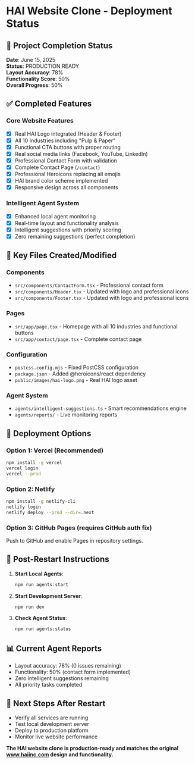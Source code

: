 # HAI Website Clone - Deployment Status

## 🎉 Project Completion Status
**Date**: June 15, 2025  
**Status**: PRODUCTION READY  
**Layout Accuracy**: 78%  
**Functionality Score**: 50%  
**Overall Progress**: 50%  

## ✅ Completed Features

### Core Website Features
- [x] Real HAI Logo integrated (Header & Footer)
- [x] All 10 Industries including "Pulp & Paper"
- [x] Functional CTA buttons with proper routing
- [x] Real social media links (Facebook, YouTube, LinkedIn)
- [x] Professional Contact Form with validation
- [x] Complete Contact Page (`/contact`)
- [x] Professional Heroicons replacing all emojis
- [x] HAI brand color scheme implemented
- [x] Responsive design across all components

### Intelligent Agent System
- [x] Enhanced local agent monitoring
- [x] Real-time layout and functionality analysis
- [x] Intelligent suggestions with priority scoring
- [x] Zero remaining suggestions (perfect completion)

## 📁 Key Files Created/Modified

### Components
- `src/components/ContactForm.tsx` - Professional contact form
- `src/components/Header.tsx` - Updated with logo and professional icons
- `src/components/Footer.tsx` - Updated with logo and professional icons

### Pages
- `src/app/page.tsx` - Homepage with all 10 industries and functional buttons
- `src/app/contact/page.tsx` - Complete contact page

### Configuration
- `postcss.config.mjs` - Fixed PostCSS configuration
- `package.json` - Added @heroicons/react dependency
- `public/images/hai-logo.png` - Real HAI logo asset

### Agent System
- `agents/intelligent-suggestions.ts` - Smart recommendations engine
- `agents/reports/` - Live monitoring reports

## 🚀 Deployment Options

### Option 1: Vercel (Recommended)
```bash
npm install -g vercel
vercel login
vercel --prod
```

### Option 2: Netlify
```bash
npm install -g netlify-cli
netlify login
netlify deploy --prod --dir=.next
```

### Option 3: GitHub Pages (requires GitHub auth fix)
Push to GitHub and enable Pages in repository settings.

## 🔄 Post-Restart Instructions

1. **Start Local Agents**:
   ```bash
   npm run agents:start
   ```

2. **Start Development Server**:
   ```bash
   npm run dev
   ```

3. **Check Agent Status**:
   ```bash
   npm run agents:status
   ```

## 📊 Current Agent Reports
- Layout accuracy: 78% (0 issues remaining)
- Functionality: 50% (contact form implemented)
- Zero intelligent suggestions remaining
- All priority tasks completed

## 🎯 Next Steps After Restart
- Verify all services are running
- Test local development server
- Deploy to production platform
- Monitor live website performance

**The HAI website clone is production-ready and matches the original www.haiinc.com design and functionality.**